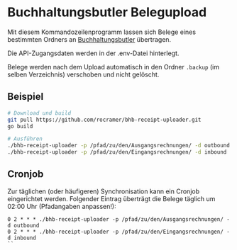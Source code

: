 # Buchhaltungsbutler Belegupload

Mit diesem Kommandozeilenprogramm lassen sich Belege eines bestimmten Ordners an [Buchhaltungsbutler](https://www.buchhaltungsbutler.de/) übertragen.

Die API-Zugangsdaten werden in der .env-Datei hinterlegt.

Belege werden nach dem Upload automatisch in den Ordner `.backup` (im selben Verzeichnis) verschoben und nicht gelöscht.

## Beispiel

```bash
# Download und build
git pull https://github.com/rocramer/bhb-receipt-uploader.git
go build

# Ausführen
./bhb-receipt-uploader -p /pfad/zu/den/Ausgangsrechnungen/ -d outbound
./bhb-receipt-uploader -p /pfad/zu/den/Eingangsrechnungen/ -d inbound
```

## Cronjob 
Zur täglichen (oder häufigeren) Synchronisation kann ein Cronjob eingerichtet werden. Folgender Eintrag überträgt die Belege täglich um 02:00 Uhr (Pfadangaben anpassen!):

```
0 2 * * * ./bhb-receipt-uploader -p /pfad/zu/den/Ausgangsrechnungen/ -d outbound
0 2 * * * ./bhb-receipt-uploader -p /pfad/zu/den/Eingangsrechnungen/ -d inbound
``